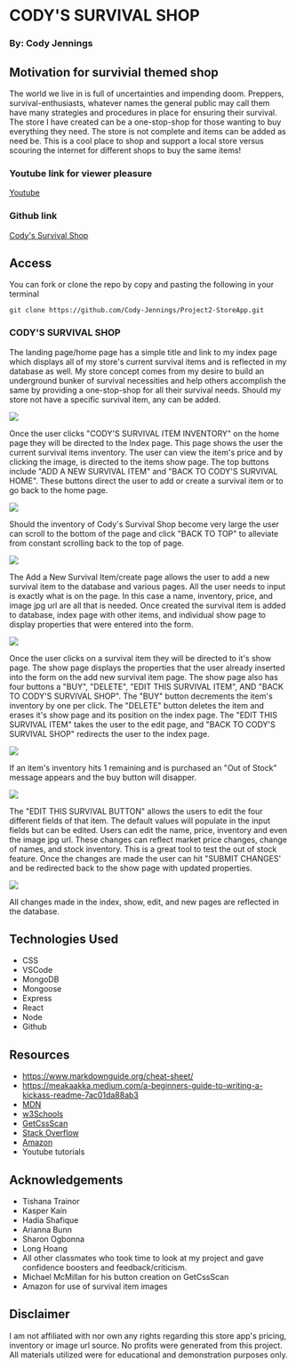 # CODY'S SURVIVAL SHOP
### By: Cody Jennings
## Motivation for survivial themed shop

The world we live in is full of uncertainties and impending doom. Preppers, survival-enthusiasts, whatever names the general public may call them have many strategies and procedures in place for ensuring their survival. The store I have created can be a one-stop-shop for those wanting to buy everything they need. The store is not complete and items can be added as need be. This is a cool place to shop and support a local store versus scouring the internet for different shops to buy the same items! 


### Youtube link for viewer pleasure
[Youtube](https://www.youtube.com/watch?v=uz7pJfZlVYo)
### Github link
[Cody's Survival Shop](https://github.com/Cody-Jennings/Project2-StoreApp.git)

## Access

You can fork or clone the repo by copy and pasting the following in your terminal 

`git clone https://github.com/Cody-Jennings/Project2-StoreApp.git`

### CODY'S SURVIVAL SHOP 

The landing page/home page has a simple title and link to my index page which displays all of my store's current survival items and is reflected in my database as well. My store concept comes from my desire to build an underground bunker of survival necessities and help others accomplish the same by providing a one-stop-shop for all their survival needs. Should my store not have a specific survival item, any can be added.

![](Images/storeAppHome.png)


Once the user clicks "CODY'S SURVIVAL ITEM INVENTORY" on the home page they will be directed to the Index page. This page shows the user the current survival items inventory. The user can view the item's price and by clicking the image, is directed to the items show page. The top buttons include "ADD A NEW SURVIVAL ITEM" and "BACK TO CODY'S SURVIVAL HOME". These buttons direct the user to add or create a survival item or to go back to the home page.

![](Images/indexPageTop.png)


Should the inventory of Cody's Survival Shop become very large the user can scroll to the bottom of the page and click "BACK TO TOP" to alleviate from constant scrolling back to the top of page.

![](Images/indexPageBottom.png)


The Add a New Survival Item/create page allows the user to add a new survival item to the database and various pages. All the user needs to input is exactly what is on the page. In this case a name, inventory, price, and image jpg url are all that is needed. Once created the survival item is added to database, index page with other items, and individual show page to display properties that were entered into the form.

![](Images/newSurvivalItem.png)


Once the user clicks on a survival item they will be directed to it's show page. The show page displays the properties that the user already inserted into the form on the add new survival item page. The show page also has four buttons a "BUY", "DELETE", "EDIT THIS SURVIVAL ITEM", AND "BACK TO CODY'S SURVIVAL SHOP". The "BUY" button decrements the item's inventory by one per click. The "DELETE" button deletes the item and erases it's show page and its position on the index page. The "EDIT THIS SURVIVAL ITEM" takes the user to the edit page, and "BACK TO CODY'S SURVIVAL SHOP" redirects the user to the index page. 

![](Images/showSurvivalItem.png)


If an item's inventory hits 1 remaining and is purchased an "Out of Stock" message appears and the buy button will disapper.

![](Images/showOOSSurvivalItem.png)


The "EDIT THIS SURVIVAL BUTTON" allows the users to edit the four different fields of that item. The default values will populate in the input fields but can be edited. Users can edit the name, price, inventory and even the image jpg url. These changes can reflect market price changes, change of names, and stock inventory. This is a great tool to test the out of stock feature. Once the changes are made the user can hit "SUBMIT CHANGES' and be redirected back to the show page with updated properties. 

![](Images/editSurvivalItem.png)

All changes made in the index, show, edit, and new pages are reflected in the database.

## Technologies Used
- CSS
- VSCode
- MongoDB
- Mongoose
- Express
- React
- Node
- Github

## Resources

- https://www.markdownguide.org/cheat-sheet/
- https://meakaakka.medium.com/a-beginners-guide-to-writing-a-kickass-readme-7ac01da88ab3
- [MDN](https://developer.mozilla.org/en-US/)
- [w3Schools](https://www.w3schools.com/default.asp)
- [GetCssScan](https://getcssscan.com/css-buttons-examples)
- [Stack Overflow](https://stackoverflow.com/questions/4747520/simple-css-form-layout)
- [Amazon](https://www.amazon.com/)
- Youtube tutorials

## Acknowledgements

- Tishana Trainor 
- Kasper Kain
- Hadia Shafique
- Arianna Bunn
- Sharon Ogbonna
- Long Hoang
- All other classmates who took time to look at my project and gave confidence boosters and feedback/criticism.
- Michael McMillan for his button creation on GetCssScan
- Amazon for use of survival item images

## Disclaimer

I am not affiliated with nor own any rights regarding this store app's pricing, inventory or image url source. No profits were generated from this project. All materials utilized were for educational and demonstration purposes only. 